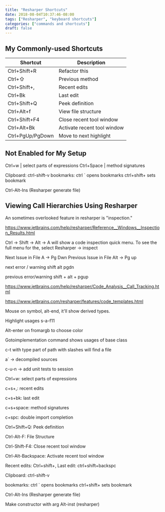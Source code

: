 ```yaml
---
title: "Resharper Shortcuts"
date: 2018-08-04T10:37:46-08:00
tags: ["Resharper", "keyboard shortcuts"]
categories: ["commands and shortcuts"]
draft: false
---
```


## My Commonly-used Shortcuts

Shortcut | Description
---------|------------
Ctrl+Shift+R | Refactor this 
Ctrl+&#8679; | Previous method 
Ctrl+Shift+, | Recent edits 
Ctrl+Bk | Last edit 
Ctrl+Shift+Q | Peek definition 
Ctrl+Alt+f | View file structure
Ctrl+Shift+F4 | Close recent tool window
Ctrl+Alt+Bk | Activate recent tool window
Ctrl+PgUp/PgDown | Move to next highlight

## Not Enabled for My Setup
Ctrl+w | select parts of expressions
Ctrl+Space | method signatures

Clipboard: ctrl-shift-v
bookmarks: ctrl ` opens bookmarks
ctrl+shift+<number> sets bookmark

Ctrl-Alt-Ins (Resharper generate file)

## Viewing Call Hierarchies Using Resharper

An sometimes overlooked feature in resharper is "inspection."

https://www.jetbrains.com/help/resharper/Reference__Windows__Inspection_Results.html

Ctrl -> Shift -> Alt -> A will show a code inspection quick menu. To see the full menu for the, select Resharper -> inspect 

Next Issue in File A -> Pg Dwn
Previous Issue in File Alt -> Pg up

next error / warning shift alt pgdn

previous error/warning shift + alt + pgup



https://www.jetbrains.com/help/resharper/Code_Analysis__Call_Tracking.html



https://www.jetbrains.com/resharper/features/code_templates.html


Mouse on symbol, alt-end, it'll show derived types. 
	

Highlight usages s-a-f11

Alt-enter on fromargb to choose color

Gotoimplementation command shows usages of base class


c-t with type part of path with slashes will find a file


a` -> decompiled sources

c-u-n -> add unit tests to session

Ctrl+w: select parts of expressions

c+s+,: recent edits

c+s+bk: last edit

c+s+space: method signatures

c+spc: double import completion

Ctrl+Shift+Q: Peek definition

Ctrl-Alt-F: File Structure

Ctrl-Shift-F4: Close recent tool window

Ctrl-Alt-Backspace: Activate recent tool window

Recent edits: Ctrl+shift+,
Last edit: ctrl+shift+backspc

Clipboard: ctrl-shift-v

bookmarks: ctrl ` opens bookmarks
ctrl+shift+<number> sets bookmark


Ctrl-Alt-Ins (Resharper generate file)

Make constructor with arg
Alt-inst (resharper)
